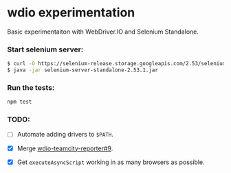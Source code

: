 # wdio experimentation

Basic experimentaiton with WebDriver.IO and Selenium Standalone.

### Start selenium server:

```sh
$ curl -O https://selenium-release.storage.googleapis.com/2.53/selenium-server-standalone-2.53.1.jar
$ java -jar selenium-server-standalone-2.53.1.jar
```

### Run the tests:

```sh
npm test
```

### TODO:

- [ ] Automate adding drivers to `$PATH`.
- [x] Merge [wdio-teamcity-reporter#9](https://github.com/sullenor/wdio-teamcity-reporter/pull/9).
- [x] Get `executeAsyncScript` working in as many browsers as possible.

